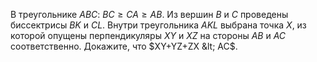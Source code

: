 В треугольнике $ABC$: $BC\ge CA \ge AB$. Из вершин $B$ и $C$ проведены биссектрисы $BK$ и $CL$. Внутри треугольника $AKL$ выбрана точка $X$, из которой опущены перпендикуляры $XY$ и $XZ$ на стороны $AB$ и $AC$ соответственно. Докажите, что  $XY+YZ+ZX &lt; AC$.